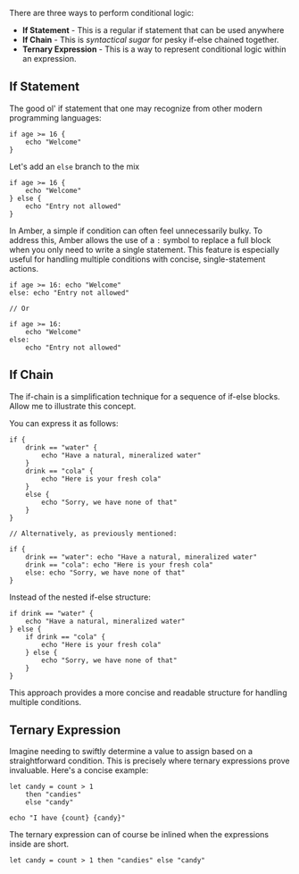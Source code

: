 There are three ways to perform conditional logic:
- **If Statement** - This is a regular if statement that can be used anywhere
- **If Chain** - This is _syntactical sugar_ for pesky if-else chained together.
- **Ternary Expression** - This is a way to represent conditional logic within an expression.

## If Statement

The good ol' if statement that one may recognize from other modern programming languages:

```ab
if age >= 16 {
	echo "Welcome"
}
```

Let's add an `else` branch to the mix

```ab
if age >= 16 {
	echo "Welcome"
} else {
	echo "Entry not allowed"
}
```

In Amber, a simple if condition can often feel unnecessarily bulky. To address this, Amber allows the use of a `:` symbol to replace a full block when you only need to write a single statement. This feature is especially useful for handling multiple conditions with concise, single-statement actions.

```ab
if age >= 16: echo "Welcome"
else: echo "Entry not allowed"

// Or

if age >= 16:
	echo "Welcome"
else:
	echo "Entry not allowed"
```


## If Chain

The if-chain is a simplification technique for a sequence of if-else blocks. Allow me to illustrate this concept.

You can express it as follows:

```ab
if {
	drink == "water" {
		echo "Have a natural, mineralized water"
	}
	drink == "cola" {
		echo "Here is your fresh cola"
	}
	else {
		echo "Sorry, we have none of that"
	}
}

// Alternatively, as previously mentioned:

if {
	drink == "water": echo "Have a natural, mineralized water"
	drink == "cola": echo "Here is your fresh cola"
	else: echo "Sorry, we have none of that"
}
```

Instead of the nested if-else structure:

```ab
if drink == "water" {
	echo "Have a natural, mineralized water"
} else {
    if drink == "cola" {
        echo "Here is your fresh cola"
    } else {
        echo "Sorry, we have none of that"
    }
}
```

This approach provides a more concise and readable structure for handling multiple conditions.

## Ternary Expression

Imagine needing to swiftly determine a value to assign based on a straightforward condition. This is precisely where ternary expressions prove invaluable. Here's a concise example:

```ab
let candy = count > 1
	then "candies"
	else "candy"

echo "I have {count} {candy}"
```

The ternary expression can of course be inlined when the expressions inside are short.

```ab
let candy = count > 1 then "candies" else "candy"
```
